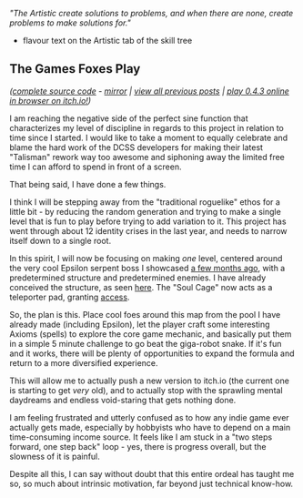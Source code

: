 *"The Artistic create solutions to problems, and when there are none, create problems to make solutions for."*

- flavour text on the Artistic tab of the skill tree

## The Games Foxes Play
*([complete source code](https://github.com/Oneirical/The-Games-Foxes-Play) - [mirror](https://codeberg.org/Oneirical/The-Games-Foxes-Play) | [view all previous posts](https://github.com/Oneirical/The-Games-Foxes-Play/tree/main/design/Development%20Logs) | [play 0.4.3 online in browser on itch.io!](https://oneirical.itch.io/tgfp))*

I am reaching the negative side of the perfect sine function that characterizes my level of discipline in regards to this project in relation to time since I started. I would like to take a moment to equally celebrate and blame the hard work of the DCSS developers for making their latest "Talisman" rework way too awesome and siphoning away the limited free time I can afford to spend in front of a screen.

That being said, I have done a few things.

I think I will be stepping away from the "traditional roguelike" ethos for a little bit - by reducing the random generation and trying to make a single level that is fun to play before trying to add variation to it. This project has went through about 12 identity crises in the last year, and needs to narrow itself down to a single root.

In this spirit, I will now be focusing on making *one* level, centered around the very cool Epsilon serpent boss I showcased [a few months ago](), with a predetermined structure and predetermined enemies. I have already conceived the structure, as seen [here](). The "Soul Cage" now acts as a teleporter pad, granting [access]().

So, the plan is this. Place cool foes around this map from the pool I have already made (including Epsilon), let the player craft some interesting Axioms (spells) to explore the core game mechanic, and basically put them in a simple 5 minute challenge to go beat the giga-robot snake. If it's fun and it works, there will be plenty of opportunities to expand the formula and return to a more diversified experience.

This will allow me to actually push a new version to itch.io (the current one is starting to get *very* old), and to actually stop with the sprawling mental daydreams and endless void-staring that gets nothing done.

I am feeling frustrated and utterly confused as to how any indie game ever actually gets made, especially by hobbyists who have to depend on a main time-consuming income source. It feels like I am stuck in a "two steps forward, one step back" loop - yes, there is progress overall, but the slowness of it is painful.

Despite all this, I can say without doubt that this entire ordeal has taught me so, so much about intrinsic motivation, far beyond just technical know-how.